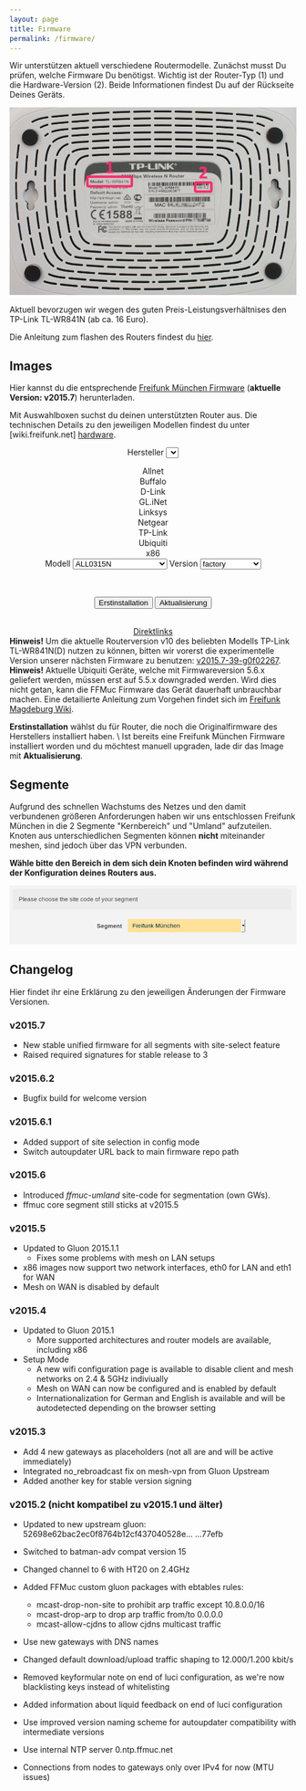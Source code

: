 ```yaml
---
layout: page
title: Firmware
permalink: /firmware/
---
```


Wir unterstützen aktuell verschiedene Routermodelle. Zunächst musst Du prüfen, welche Firmware Du benötigst. Wichtig ist der Router-Typ (1) und die Hardware-Version (2). Beide Informationen findest Du auf der Rückseite Deines Geräts.

![Modell und Version](/assets/router-flashen/guide-14.jpg)

Aktuell bevorzugen wir wegen des guten Preis-Leistungsverhältnises den TP-Link TL-WR841N (ab ca. 16 Euro).

Die Anleitung zum flashen des Routers findest du [hier][router-flashen].

## Images

Hier kannst du die entsprechende [Freifunk München Firmware](http://firmware.ffmuc.net/) (**aktuelle Version: v2015.7**) herunterladen.

Mit Auswahlboxen suchst du deinen unterstützten Router aus. Die technischen Details zu den jeweiligen Modellen findest du unter [wiki.freifunk.net]
[hardware].

<div markdown="0" style="text-align:center">

<label for="brand">Hersteller</label>
<select id="brand" onchange="giveSelection(1,this.value)">
  <option value="allnet">Allnet</option>
  <option value="buffalo">Buffalo</option>
  <option value="d-link">D-Link</option>
  <option value="gl-inet">GL.iNet</option>
  <option value="linksys">Linksys</option>
  <option value="netgear">Netgear</option>
  <option value="tp-link">TP-Link</option>
  <option value="ubiquiti">Ubiquiti</option>
  <option value="x86">x86</option>
</select>
<label for="model">Modell</label>
<select id="model" onchange="giveSelection(2,this.value)">
  <option data-option="allnet" value="all0315n">ALL0315N</option>
  <option data-option="buffalo" value="wzr-hp-ag300h-wzr-600dhp">WZR HP AG300H</option>
  <option data-option="buffalo" value="wzr-hp-ag300h-wzr-600dhp">WZR 600DHP</option>
  <option data-option="buffalo" value="wzr-hp-g450h">WZR HP G450H</option>
  <option data-option="d-link" value="dir-615">DIR-615</option>
  <option data-option="d-link" value="dir-825">DIR-825</option>
  <option data-option="gl-inet" value="6408a">6408A</option>
  <option data-option="gl-inet" value="6416a">6416A</option>
  <option data-option="linksys" value="wrt160nl">WRT160NL</option>
  <option data-option="netgear" value="wndr3700">WNDR3700</option>
  <option data-option="netgear" value="wndr3700v2">WNDR3700v2</option>
  <option data-option="netgear" value="wndr3700v4">WNDR3700v4</option>
  <option data-option="netgear" value="wndr3800">WNDR3800</option>
  <option data-option="netgear" value="wndr4300">WNDR4300</option>
  <option data-option="netgear" value="wndrmacv2">WNDRMACv2</option>
  <option data-option="tp-link" value="cpe210">CPE210</option>
  <option data-option="tp-link" value="cpe220">CPE220</option>
  <option data-option="tp-link" value="cpe510">CPE510</option>
  <option data-option="tp-link" value="cpe520">CPE520</option>
  <option data-option="tp-link" value="tl-mr3020">TL-MR3020</option>
  <option data-option="tp-link" value="tl-mr3040">TL-MR3040</option>
  <option data-option="tp-link" value="tl-mr3220">TL-MR3220</option>
  <option data-option="tp-link" value="tl-mr3420">TL-MR3420</option>
  <option data-option="tp-link" value="tl-wa701n-nd">TL-WA701N/ND</option>
  <option data-option="tp-link" value="tl-wa750re">TL-WA750RE</option>
  <option data-option="tp-link" value="tl-wa801n-nd">TL-WA801N/ND</option>
  <option data-option="tp-link" value="tl-wa830re">TL-WA830RE</option>
  <option data-option="tp-link" value="tl-wa850re">TL-WA850RE</option>
  <option data-option="tp-link" value="tl-wa860re">TL-WA860RE</option>
  <option data-option="tp-link" value="tl-wa901n-nd">TL-WA901N/ND</option>
  <option data-option="tp-link" value="tl-wdr3500">TL-WDR3500</option>
  <option data-option="tp-link" value="tl-wdr3600">TL-WDR3600</option>
  <option data-option="tp-link" value="tl-wdr4300">TL-WDR4300</option>
  <option data-option="tp-link" value="tl-wr703n">TL-WR703N</option>
  <option data-option="tp-link" value="tl-wr710n">TL-WR710N</option>
  <option data-option="tp-link" value="tl-wr740n-nd">TL-WR740N/ND</option>
  <option data-option="tp-link" value="tl-wr741n-nd">TL-WR741N/ND</option>
  <option data-option="tp-link" value="tl-wr743n-nd">TL-WR743N/ND</option>
  <option data-option="tp-link" value="tl-wr841n-nd">TL-WR841N/ND</option>
  <option data-option="tp-link" value="tl-wr842n-nd">TL-WR842N/ND</option>
  <option data-option="tp-link" value="tl-wr941n-nd">TL-WR941N/ND</option>
  <option data-option="tp-link" value="tl-wr1043n-nd">TL-WR1043N/ND</option>
  <option data-option="tp-link" value="tl-wr2543n-nd">TL-WR2543N/ND</option>
  <option data-option="ubiquiti" value="bullet-m">Bullet M</option>
  <option data-option="ubiquiti" value="nanostation-m">Nanostation/Loco M</option>
  <option data-option="ubiquiti" value="nanostation-m-xw">Nanostation M XW</option>
  <option data-option="ubiquiti" value="loco-m-xw">Nanostation Loco M XW</option>
  <option data-option="ubiquiti" value="unifi">UniFi AP / Unifi AP-LR</option>
  <option data-option="ubiquiti" value="unifi-ap-pro">UniFi AP-Pro</option>
  <option data-option="ubiquiti" value="unifiap-outdoor">UniFi Outdoor</option>
  <option data-option="x86" value="vmi">Virtual Machine Images</option>
</select>
<label for="version">Version</label>
<select id="version">
  <option data-option="all0315n" value="">factory</option>
  <option data-option="wzr-hp-ag300h-wzr-600dhp" value="">factory</option>
  <option data-option="wzr-hp-g450h" value="">factory</option>
  <option data-option="dir-615" value="rev-c1">rev C1</option>
  <option data-option="dir-825" value="rev-b1">rev B1</option>
  <option data-option="6408a" value="v1">v1</option>
  <option data-option="6416a" value="v1">v1</option>
  <option data-option="wrt160nl" value="">factory</option>
  <option data-option="wndr3700" value="">factory</option>
  <option data-option="wndr3700v2" value="">factory</option>
  <option data-option="wndr3700v4" value="">factory</option>
  <option data-option="wndr3800" value="">factory</option>
  <option data-option="wndr4300" value="">factory</option>
  <option data-option="wndrmacv2" value="">factory</option>
  <option data-option="cpe210" value="v1.0">1.0</option>
  <option data-option="cpe220" value="v1.0">1.0</option>
  <option data-option="cpe510" value="v1.0">1.0</option>
  <option data-option="cpe520" value="v1.0">1.0</option>
  <option data-option="tl-mr3020" value="v1">1.x</option>
  <option data-option="tl-mr3040" value="v1">1.x</option>
  <option data-option="tl-mr3040" value="v2">2.x</option>
  <option data-option="tl-mr3220" value="v1">1.x</option>
  <option data-option="tl-mr3420" value="v1">1.x</option>
  <option data-option="tl-mr3420" value="v2">2.x</option>
  <option data-option="tl-wa701n-nd" value="v1">1.x</option>
  <option data-option="tl-wa750re" value="v1">1.x</option>
  <option data-option="tl-wa801n-nd" value="v2">2.x</option>
  <option data-option="tl-wa830re" value="v1">1.x</option>
  <option data-option="tl-wa850re" value="v1">1.x</option>
  <option data-option="tl-wa860re" value="v1">1.x</option>
  <option data-option="tl-wa901n-nd" value="v2">2.x</option>
  <option data-option="tl-wa901n-nd" value="v3">3.x</option>
  <option data-option="tl-wdr3500" value="v1">1.x</option>
  <option data-option="tl-wdr3600" value="v1">1.x</option>
  <option data-option="tl-wdr4300" value="v1">1.x</option>
  <option data-option="tl-wr703n" value="v1">1.x</option>
  <option data-option="tl-wr710n" value="v1">1.x</option>
  <option data-option="tl-wr740n-nd" value="v1">1.x</option>
  <option data-option="tl-wr740n-nd" value="v3">3.x</option>
  <option data-option="tl-wr740n-nd" value="v4">4.x</option>
  <option data-option="tl-wr741n-nd" value="v1">1.x</option>
  <option data-option="tl-wr741n-nd" value="v2">2.x</option>
  <option data-option="tl-wr741n-nd" value="v4">4.x</option>
  <option data-option="tl-wr743n-nd" value="v1">1.x</option>
  <option data-option="tl-wr743n-nd" value="v2">2.x</option>
  <option data-option="tl-wr841n-nd" value="v3">3.x</option>
  <option data-option="tl-wr841n-nd" value="v5">5.x</option>
  <option data-option="tl-wr841n-nd" value="v7">7.x</option>
  <option data-option="tl-wr841n-nd" value="v8">8.x</option>
  <option data-option="tl-wr841n-nd" value="v9">9.x</option>
  <option data-option="tl-wr842n-nd" value="v1">1.x</option>
  <option data-option="tl-wr842n-nd" value="v2">2.x</option>
  <option data-option="tl-wr941n-nd" value="v2">2.x</option>
  <option data-option="tl-wr941n-nd" value="v3">3.x</option>
  <option data-option="tl-wr941n-nd" value="v4">4.x</option>
  <option data-option="tl-wr941n-nd" value="v5">5.x</option>
  <option data-option="tl-wr1043n-nd" value="v1">1.x</option>
  <option data-option="tl-wr1043n-nd" value="v2">2.x</option>
  <option data-option="tl-wr2543n-nd" value="v1">1.x</option>
  <option data-option="bullet-m" value="">factory</option>
  <option data-option="nanostation-m" value="">factory</option>
  <option data-option="nanostation-m-xw" value="">factory</option>
  <option data-option="loco-m-xw" value="">factory</option>
  <option data-option="unifi" value="">factory</option>
  <option data-option="unifi-ap-pro" value="">factory</option>
  <option data-option="unifiap-outdoor" value="">factory</option>
  <option data-option="vmi" value="kvm">kvm</option>
  <option data-option="vmi" value="generic">Generic</option>
  <option data-option="vmi" value="virtualbox">Virtualbox VDI</option>
  <option data-option="vmi" value="vmware">VMware vmdk</option>
</select>

<br><br>
  <button type="button" class="btn btn-default" onclick="getImage('ffmuc','factory','http://firmware.ffmuc.net/stable/','v2015.7');">Erstinstallation</button>
  <button type="button" class="btn btn-primary" onclick="getImage('ffmuc','sysupgrade','http://firmware.ffmuc.net/stable/','v2015.7');">Aktualisierung</button>

<br>
<a href="http://firmware.ffmuc.net/">Direktlinks</a>

</div>

<div class="alert alert-warning" role="alert">
  <strong>Hinweis!</strong> Um die aktuelle Routerversion v10 des beliebten Modells TP-Link TL-WR841N(D) nutzen zu können, bitten wir vorerst die experimentelle Version unserer nächsten Firmware zu benutzen: <a href="http://firmware.ffmuc.net/experimental/factory/gluon-ffmuc-v2015.7-39-g0f02267-tp-link-tl-wr841n-nd-v10.bin">v2015.7-39-g0f02267</a>.
</div>

<div class="alert alert-warning" role="alert">
  <strong>Hinweis!</strong> Aktuelle Ubiquiti Geräte, welche mit Firmwareversion 5.6.x geliefert werden, müssen erst auf 5.5.x downgraded werden. Wird dies nicht getan, kann die FFMuc Firmware das Gerät dauerhaft unbrauchbar machen. Eine detailierte Anleitung zum Vorgehen findet sich im <a href="https://wiki.md.freifunk.net/Anleitungen/router-flashen-ubnt">Freifunk Magdeburg Wiki</a>.
</div>



**Erstinstallation** wählst du für Router, die noch die Originalfirmware des Herstellers installiert haben. \\
Ist bereits eine Freifunk München Firmware installiert worden und du möchtest manuell upgraden, lade dir das Image mit **Aktualisierung**.


## Segmente

Aufgrund des schnellen Wachstums des Netzes und den damit verbundenen größeren Anforderungen haben wir uns entschlossen Freifunk München in die 2 Segmente "Kernbereich" und "Umland" aufzuteilen. <br>
Knoten aus unterschiedlichen Segmenten können **nicht** miteinander meshen, sind jedoch über das VPN verbunden.

**Wähle bitte den Bereich in dem sich dein Knoten befinden wird während der Konfiguration deines Routers aus.**

![Site Select](/assets/firmware/site-select.png)

## Changelog

Hier findet ihr eine Erklärung zu den jeweiligen Änderungen der Firmware Versionen.

### v2015.7
 * New stable unified firmware for all segments with site-select feature
 * Raised required signatures for stable release to 3

### v2015.6.2
 * Bugfix build for welcome version

### v2015.6.1
 * Added support of site selection in config mode
 * Switch autoupdater URL back to main firmware repo path

### v2015.6
 - Introduced *ffmuc-umland* site-code for segmentation (own GWs).
 - ffmuc core segment still sticks at v2015.5

### v2015.5
 - Updated to Gluon 2015.1.1
   - Fixes some problems with mesh on LAN setups
 - x86 images now support two network interfaces, eth0 for LAN and eth1 for WAN
 - Mesh on WAN is disabled by default

### v2015.4
 - Updated to Gluon 2015.1
   - More supported architectures and router models are available, including x86
 - Setup Mode
   - A new wifi configuration page is available to disable client and mesh
     networks on 2.4 & 5GHz indiviually
   - Mesh on WAN can now be configured and is enabled by default
   - Internationalization for German and English is available and will
     be autodetected depending on the browser setting

### v2015.3

- Add 4 new gateways as placeholders (not all are and will be active immediately)
- Integrated no_rebroadcast fix on mesh-vpn from Gluon Upstream
- Added another key for stable version signing

### v2015.2 (nicht kompatibel zu v2015.1 und älter)

 - Updated to new upstream gluon: 52698e62bac2ec0f8764b12cf437040528e…
…77efb

 - Switched to batman-adv compat version 15
 - Changed channel to 6 with HT20 on 2.4GHz
 - Added FFMuc custom gluon packages with ebtables rules:
   - mcast-drop-non-site to prohibit arp traffic except 10.8.0.0/16
   - mcast-drop-arp to drop arp traffic from/to 0.0.0.0
   - mcast-allow-cjdns to allow cjdns multicast traffic
 - Use new gateways with DNS names
 - Changed default download/upload traffic shaping to 12.000/1.200 kbit/s
 - Removed keyformular note on end of luci configuration, as we're now
   blacklisting keys instead of whitelisting
 - Added information about liquid feedback on end of luci configuration
 - Use improved version naming scheme for autoupdater compatibility with
   intermediate versions
 - Use internal NTP server 0.ntp.ffmuc.net
 - Connections from nodes to gateways only over IPv4 for now (MTU issues)

[hardware]: http://wiki.freifunk.net/Kategorie:Hardware
[router-flashen]: /router-flashen/
